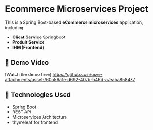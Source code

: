 # Ecommerce Microservices Project

This is a Spring Boot-based **eCommerce microservices** application, including:  
- **Client Service**  Springboot
- **Produit Service**  
- **IHM (Frontend)**  

## 🔗 Demo Video  
[Watch the demo here] https://github.com/user-attachments/assets/60a56a1e-d692-407b-b46d-a7ea5a858437

## 🚀 Technologies Used  
- Spring Boot  
- REST API  
- Microservices Architecture
- thymeleaf for frontend
